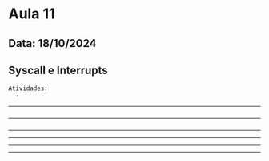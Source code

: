 # Aula 11
## Data: 18/10/2024

## Syscall e Interrupts

```
Atividades:
  - 
```

----------------------------------------------------------------------------------------------------------------------------------------------------------------------------------------------------------------
###  

----------------------------------------------------------------------------------------------------------------------------------------------------------------------------------------------------------------
### 

----------------------------------------------------------------------------------------------------------------------------------------------------------------------------------------------------------------

----------------------------------------------------------------------------------------------------------------------------------------------------------------------------------------------------------------

----------------------------------------------------------------------------------------------------------------------------------------------------------------------------------------------------------------

----------------------------------------------------------------------------------------------------------------------------------------------------------------------------------------------------------------
